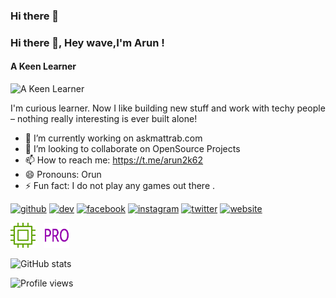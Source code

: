 ### Hi there 👋

<!--
**arun2k62/arun2k62** is a ✨ _special_ ✨ repository because its `README.md` (this file) appears on your GitHub profile.

Here are some ideas to get you started:

- 🔭 I’m currently working on ...
- 🌱 I’m currently learning ...
- 👯 I’m looking to collaborate on ...
- 🤔 I’m looking for help with ...
- 💬 Ask me about ...
- 📫 How to reach me: ...
- 😄 Pronouns: ...
- ⚡ Fun fact: ...
-->

### Hi there 👋,  Hey wave,I'm Arun !
####  A Keen Learner
![ A Keen Learner](https://scontent.fktm9-2.fna.fbcdn.net/v/t39.30808-6/258301194_591127172169805_8998926498364931204_n.jpg?_nc_cat=108&ccb=1-5&_nc_sid=174925&_nc_ohc=DlsHJIH6CRoAX-NoXmS&_nc_ht=scontent.fktm9-2.fna&oh=00_AT-9thiNK4nwqzlNqbcwBs4dRTlnIV356sATXcUfQBCBpg&oe=61C65473)

I'm curious learner. Now I like building new stuff and work with techy people – nothing really interesting is ever built alone! 

- 🔭 I’m currently working on askmattrab.com 
- 👯 I’m looking to collaborate on OpenSource Projects 
- 📫 How to reach me: https://t.me/arun2k62 
- 😄 Pronouns: Orun
- ⚡ Fun fact: I do not play any games out there . 


[<img src='https://cdn.jsdelivr.net/npm/simple-icons@3.0.1/icons/github.svg' alt='github' height='40'>](https://github.com/arun2k62)  [<img src='https://cdn.jsdelivr.net/npm/simple-icons@3.0.1/icons/dev-dot-to.svg' alt='dev' height='40'>](https://dev.to/arun2k62)  [<img src='https://cdn.jsdelivr.net/npm/simple-icons@3.0.1/icons/facebook.svg' alt='facebook' height='40'>](https://www.facebook.com/arun2k62)  [<img src='https://cdn.jsdelivr.net/npm/simple-icons@3.0.1/icons/instagram.svg' alt='instagram' height='40'>](https://www.instagram.com/arun2k62/)  [<img src='https://cdn.jsdelivr.net/npm/simple-icons@3.0.1/icons/twitter.svg' alt='twitter' height='40'>](https://twitter.com/arun2k62)  [<img src='https://cdn.jsdelivr.net/npm/simple-icons@3.0.1/icons/icloud.svg' alt='website' height='40'>](https://quikr.to/arunbhatta)  

<a href='https://docs.github.com/en/developers'><img src='https://raw.githubusercontent.com/acervenky/animated-github-badges/master/assets/devbadge.gif' width='40' height='40'></a> <a href='https://github.com/pricing'><img src='https://raw.githubusercontent.com/acervenky/animated-github-badges/master/assets/pro.gif' width='40' height='40'></a> 

![GitHub stats](https://github-readme-stats.vercel.app/api?username=arun2k62&show_icons=true)  

![Profile views](https://gpvc.arturio.dev/arun2k62)  


